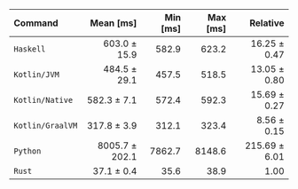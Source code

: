 | Command | Mean [ms] | Min [ms] | Max [ms] | Relative |
|:---|---:|---:|---:|---:|
| `Haskell` | 603.0 ± 15.9 | 582.9 | 623.2 | 16.25 ± 0.47 |
| `Kotlin/JVM` | 484.5 ± 29.1 | 457.5 | 518.5 | 13.05 ± 0.80 |
| `Kotlin/Native` | 582.3 ± 7.1 | 572.4 | 592.3 | 15.69 ± 0.27 |
| `Kotlin/GraalVM` | 317.8 ± 3.9 | 312.1 | 323.4 | 8.56 ± 0.15 |
| `Python` | 8005.7 ± 202.1 | 7862.7 | 8148.6 | 215.69 ± 6.01 |
| `Rust` | 37.1 ± 0.4 | 35.6 | 38.9 | 1.00 |
